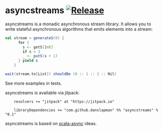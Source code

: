 asyncstreams [![Release](https://jitpack.io/v/danslapman/asyncstreams.svg)](https://jitpack.io/#danslapman/asyncstreams)
=========

asyncstreams is a monadic asynchronous stream library. It allows you to write stateful asynchronous algorithms
that emits elements into a stream:

```scala
val stream = generateS(0) {
      for {
        s <- getS[Int]
        if s < 3
        _ <- putS(s + 1)
      } yield s
    }

wait(stream.to[List]) shouldBe (0 :: 1 :: 2 :: Nil)
```

See more examples in tests.

asyncstreams is available via jitpack:

```
    resolvers += "jitpack" at "https://jitpack.io"

    libraryDependencies += "com.github.danslapman" %% "asyncstreams" % "0.1"
```

asyncstreams is based on [scala-async](https://github.com/iboltaev/scala-async) ideas.